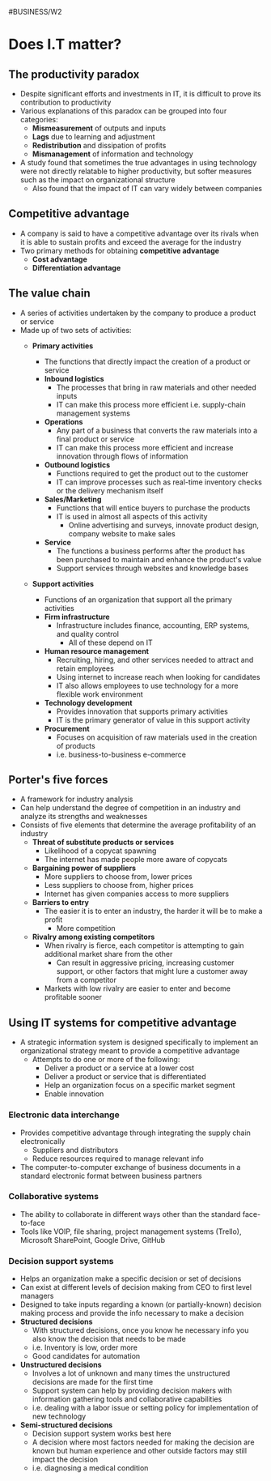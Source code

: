 #BUSINESS/W2

# Does I.T matter?

## The productivity paradox

- Despite significant efforts and investments in IT, it is difficult to prove its contribution to productivity
- Various explanations of this paradox can be grouped into four categories:
	- **Mismeasurement** of outputs and inputs
	- **Lags** due to learning and adjustment
	- **Redistribution** and dissipation of profits
	- **Mismanagement** of information and technology
- A study found that sometimes the true advantages in using technology were not directly relatable to higher productivity, but softer measures such as the impact on organizational structure
	- Also found that the impact of IT can vary widely between companies

## Competitive advantage

- A company is said to have a competitive advantage over its rivals when it is able to sustain profits and exceed the average for the industry
- Two primary methods for obtaining **competitive advantage**
	- **Cost advantage**
	- **Differentiation advantage**

## The value chain

- A series of activities undertaken by the company to produce a product or service
- Made up of two sets of activities:
	- **Primary activities**
		- The functions that directly impact the creation of a product or service
		- **Inbound logistics**
			- The processes that bring in raw materials and other needed inputs
			- IT can make this process more efficient i.e. supply-chain management systems
		- **Operations**
			- Any part of a business that converts the raw materials into a final product or service
			- IT can make this process more efficient and increase innovation through flows of information
		- **Outbound logistics**
			- Functions required to get the product out to the customer
			- IT can improve processes such as real-time inventory checks or the delivery mechanism itself
		- **Sales/Marketing**
			- Functions that will entice buyers to purchase the products
			- IT is used in almost all aspects of this activity
				- Online advertising and surveys, innovate product design, company website to make sales
		- **Service**
			- The functions a business performs after the product has been purchased to maintain and enhance the product's value
			- Support services through websites and knowledge bases

	- **Support activities**
		- Functions of an organization that support all the primary activities
		- **Firm infrastructure**
			-  Infrastructure includes finance, accounting, ERP systems, and quality control
				- All of these depend on IT
		- **Human resource management**
			- Recruiting, hiring, and other services needed to attract and retain employees
			- Using internet to increase reach when looking for candidates
			- IT also allows employees to use technology for a more flexible work environment
		- **Technology development**
			- Provides innovation that supports primary activities
			- IT is the primary generator of value in this support activity
		- **Procurement**
			- Focuses on acquisition of raw materials used in the creation of products
			- i.e. business-to-business e-commerce

## Porter's five forces

- A framework for industry analysis
- Can help understand the degree of competition in an industry and analyze its strengths and weaknesses
- Consists of five elements that determine the average profitability of an industry
	- **Threat of substitute products or services**
		- Likelihood of a copycat spawning
		- The internet has made people more aware of copycats
	- **Bargaining power of suppliers**
		- More suppliers to choose from, lower prices
		- Less suppliers to choose from, higher prices
		- Internet has given companies access to more suppliers
	- **Barriers to entry**
		- The easier it is to enter an industry, the harder it will be to make a profit
			- More competition
	- **Rivalry among existing competitors**
		- When rivalry is fierce, each competitor is attempting to gain additional market share from the other
			- Can result in aggressive pricing, increasing customer support, or other factors that might lure a customer away from a competitor
		- Markets with low rivalry are easier to enter and become profitable sooner

## Using IT systems for competitive advantage

- A strategic information system is designed specifically to implement an organizational strategy meant to provide a competitive advantage
	- Attempts to do one or more of the following:
		- Deliver a product or a service at a lower cost
		- Deliver a product or service that is differentiated
		- Help an organization focus on a specific market segment
		- Enable innovation
### Electronic data interchange

- Provides competitive advantage through integrating the supply chain electronically
	- Suppliers and distributors
	- Reduce resources required to manage relevant info
- The computer-to-computer exchange of business documents in a standard electronic format between business partners

### Collaborative systems

- The ability to collaborate in different ways other than the standard face-to-face
- Tools like VOIP, file sharing, project management systems (Trello), Microsoft SharePoint, Google Drive, GitHub

### Decision support systems

- Helps an organization make a specific decision or set of decisions
- Can exist at different levels of decision making from CEO to first level managers
- Designed to take inputs regarding a known (or partially-known) decision making process and provide the info necessary to make a decision
- **Structured decisions**
	- With structured decisions, once you know he necessary info you also know the decision that needs to be made
	- i.e. Inventory is low, order more
	- Good candidates for automation
- **Unstructured decisions**
	- Involves a lot of unknown and many times the unstructured decisions are made for the first time
	- Support system can help by providing decision makers with information gathering tools and collaborative capabilities
	- i.e. dealing with a labor issue or setting policy for implementation of new technology
- **Semi-structured decisions**
	- Decision support system works best here
	- A decision where most factors needed for making the decision are known but human experience and other outside factors may still impact the decision
	- i.e. diagnosing a medical condition
